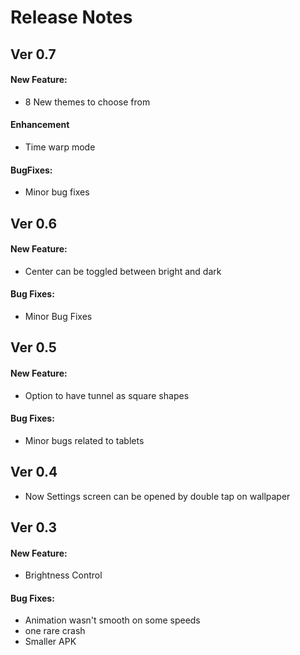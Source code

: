 # Release Notes

## Ver 0.7
#### New Feature:
+ 8 New themes to choose from 

#### Enhancement
+ Time warp mode

#### BugFixes:
+ Minor bug fixes

## Ver 0.6
#### New Feature:
+ Center can be toggled between bright and dark

#### Bug Fixes:
+ Minor Bug Fixes

## Ver 0.5
#### New Feature:
+ Option to have tunnel as square shapes

#### Bug Fixes:
+ Minor bugs related to tablets

## Ver 0.4
+ Now Settings screen can be opened by double tap on wallpaper

## Ver 0.3
#### New Feature:
+ Brightness Control

#### Bug Fixes:
+ Animation wasn't smooth on some speeds
+ one rare crash
+ Smaller APK